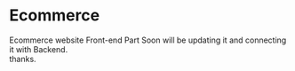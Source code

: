 # Ecommerce 

Ecommerce website Front-end Part Soon will be updating it and connecting it with Backend. 
<br>
thanks. 
